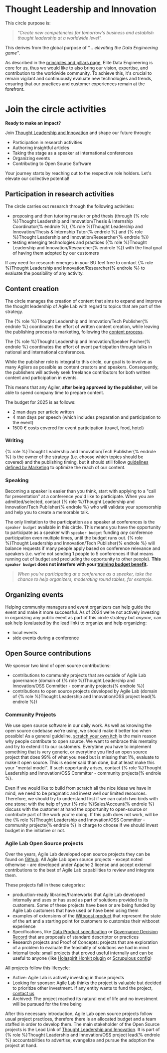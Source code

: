 # Thought Leadership and Innovation

This circle purpose is:

> _"Create new competencies for tomorrow's business and establish thought leadership at a worldwide level"._

This derives from the global purpose of _"... elevating the Data Engineering game"_.

As described in the [principles and pillars page](DataEngineering.md), Elite Data Engineering is core for us, thus we would like to also bring our vision, expertise, and contribution to the worldwide community.
To achieve this, it's crucial to remain vigilant and continuously evaluate new technologies and trends, ensuring that our practices and customer experiences remain at the forefront.

# Join the circle activities

**Ready to make an impact?**

Join [Thought Leadership and Innovation](#thought-leadership-and-innovation) and shape our future through:

- Participation in research activities
- Authoring insightful articles
- Taking the stage as a speaker at international conferences
- Organizing events
- Contributing to Open Source Software

Your journey starts by reaching out to the respective role holders. Let's elevate our collective potential!

## Participation in research activities

The circle carries out research through the following activities:

- proposing and then tutoring master or phd thesis (through {% role %}Thought Leadership and Innovation/Thesis & Internship Coordinator{% endrole %}, {% role %}Thought Leadership and Innovation/Thesis & Internship Tutor{% endrole %} and {% role %}Thought Leadership and Innovation/Researcher{% endrole %})
- testing emerging technologies and practices ({% role %}Thought Leadership and Innovation/Researcher{% endrole %}) with the final goal of having them adopted by our customers

If any need for research emerges in your BU feel free to contact {% role %}Thought Leadership and Innovation/Researcher{% endrole %} to evaluate the possibility of any activity.

## Content creation

The circle manages the creation of content that aims to expand and improve the thought leadership of Agile Lab with regard to topics that are part of the strategy.

The {% role %}Thought Leadership and Innovation/Tech Publisher{% endrole %} coordinates the effort of written content creation, while leaving the publishing process to marketing, following the [content process](M_Content_Process).

The {% role %}Thought Leadership and Innovation/Speaker Pusher{% endrole %} coordinates the effort of event participation through talks in national and international conferences.

While the publisher role is integral to this circle, our goal is to involve as many Agilers as possible as content creators and speakers. Consequently, the publishers will actively seek freelance contributors for both written content and participation in events.

This means that any Agiler, **after being approved by the publisher**, will be able to spend company time to prepare content.

The budget for 2025 is as follows:

- 2 man days per article written
- 4 man days per speech (which includes preparation and participation to the event)
- 1500 € costs covered for event participation (travel, food, hotel)

### Writing

{% role %}Thought Leadership and Innovation/Tech Publisher{% endrole %} is the owner of the strategy (i.e. choose which topics should be covered) and the publishing timing, but it should still follow [guidelines defined by Marketing](Marketing.md#content-marketing) to optimize the reach of our content.

### Speaking

Becoming a speaker is easier than you think, start with applying to a "call for presentation" at a conference you'd like to participate. When you are admitted/selected, contact {% role %}Thought Leadership and Innovation/Tech Publisher{% endrole %} who will validate your sponsorship and help you to create a memorable talk.

The only limitation to the participation as a speaker at conferences is the `speaker budget` available in this circle. This means you have the opportunity to participate as a speaker with `speaker budget` funding *any* conference participation even multiple times, until the budget runs out. {% role %}Thought Leadership and Innovation/Tech Publisher{% endrole %} will balance requests if many people apply based on conference relevance and speakers (i.e. we're not sending 1 people to 5 conferences if that means running out of budget and precluding the opportunity to other people). **This `speaker budget` does not interfere with your [training budget benefit](WelfareAndBenefits.md#conferences).**

> _When you're participating at a conference as a speaker, take the chance to help organizers, moderating round tables, for example._

## Organizing events

Helping community managers and event organizers can help guide the event and make it more successful. As of 2024 we're not actively investing in organizing any public event as part of this circle strategy but *anyone*, can ask help (evaluated by the lead link) to organize and help organizing:

- local events
- side events during a conference

## Open Source contributions

We sponsor two kind of open source contributions:

- contributions to community projects that are outside of Agile Lab governance (domain of {% role %}Thought Leadership and Innovation/OSS Committer - community projects{% endrole %})
- contributions to open source projects developed by Agile Lab (domain of {% role %}Thought Leadership and Innovation/OSS project lead{% endrole %})

### Community Projects

We use open source software in our daily work. As well as knowing the open source codebase we're using, we should make it better too when possible! As a general guideline, [scratch your own itch](https://indieweb.org/scratch_your_own_itch) is the main reason why people contribute to open source. We want to embrace this mentality and try to extend it to our customers.
Everytime you have to implement something that is very generic, or everytime you find an open source project that does 99% of what you need but is missing that 1%, evaluate to make it open source. This is easier said than done, but at least make this your "mental model". If such opportunity arises, contact {% role %}Thought Leadership and Innovation/OSS Committer - community projects{% endrole %}.

Even if we would like to build from scratch all the nice ideas we have in mind, we need to be pragmatic and invest well our limited resources. Therefore, we should try to understand first if we can catch two birds with one stone: with the help of your {% role %}Sales/Account{% endrole %} discuss with the customer at hand the opportunity to open-source or contribute part of the work you're doing.
If this path does not work, will be the {% role %}Thought Leadership and Innovation/OSS Committer - community projects{% endrole %} in charge to choose if we should invest budget in the initiative or not.

### Agile Lab Open Source projects

Over the years, Agile Lab developed open source projects they can be found on [Github](https://github.com/agile-lab-dev/). All Agile Lab open source projects - except noted otherwise - are developed under Apache 2 license and accept external contributions to the best of Agile Lab capabilities to review and integrate them.

These projects fall in these categories:

- production-ready libraries/frameworks that Agile Lab developed internally and uses or has used as part of solutions provided to its customers. Some of these projects have been or are being funded by Agile Lab customers that have used or have been using them
- examples of extensions of the [Witboost product](https://www.agilelab.it/witboost) that represent the state of the art and a starting point for customers to customize their witboost experience
- Specifications, like [Data Product specification](https://github.com/agile-lab-dev/Data-Product-Specification) or [Governance Decision Record](https://github.com/agile-lab-dev/governance-decision-record) that are proposals of standard descriptor or practices
- Research projects and Proof of Concepts: projects that are exploration of a problem to evaluate the feasibility of solutions we had in mind
- Internal tools: small projects that proved useful internally and can be useful to anyone (like [Holaspirit Honkit plugin](https://github.com/agile-lab-dev/honkit-plugin-holaspirit) or [Scrupulous config](https://github.com/agile-lab-dev/scrupulous-config))

All projects follow this lifecycle:

- Active: Agile Lab is actively investing in those projects
- Looking for sponsor: Agile Lab thinks the project is valuable but decided to prioritize other investment. If any entity wants to fund the project, [contact us](mailto:softwarefactory@agilelab.it)
- Archived: The project reached its natural end of life and no investment will be pursued for the time being

After this necessary introduction, Agile Lab open source projects follow usual project practices, therefore there is an allocated budget and a team staffed in order to develop them. The main stakeholder of the Open Source projects is the Lead Link of [Thought Leadership and Innovation](#thought-leadership-and-innovation). It is part of {% role %}Thought Leadership and Innovation/OSS project lead{% endrole %} accountabilities to advertise, evangelize and pursue the adoption the project at hand.
